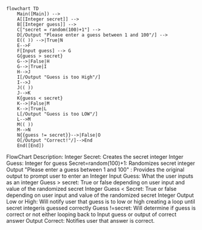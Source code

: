 ```mermaid
flowchart TD
	Main([Main]) --> 
	A[[Integer secret]] -->
	B[[Integer guess]] -->
	C["secret = random(100)+1"] -->
    D[/Output "Please enter a guess between 1 and 100"/] -->
    E(( )) -->|True|N
    E-->F 
    F[Input guess] --> G
    G{guess > secret}
    G-->|False|H
    G-->|True|I
    H-->J
    I[/Output "Guess is too High"/]
    I-->J
    J(( ))
    J-->K
    K{guess < secret}
    K-->|False|M
    K-->|True|L
    L[/Output "Guess is too LOW"/]
    L-->M
    M(( ))
    M-->N
    N{{guess != secret}}-->|False|O
    O[/Output "Correct!"/]-->End
    End([End])	
```


FlowChart Description:
Integer Secret: Creates the secret integer
Intger Guess: Integer for guess
Secret=random(100)+1: Randomizes secret integer
Output "Please enter a guess between 1 and 100" : Provides the original output to prompt user to enter an Integer
Input Guess: What the user inputs as an integer
Guess > secret: True or false depending on user input and value of the randomized secret Integer
Guess < Secret: True or false depending on user input and value of the randomized secret Integer
Output Low or High: Will notify user that guess is to low or high creating a loop until secret integeris guessed correctly
Guess !=secret: Will determine if guess is correct or not either looping back to Input guess or output of correct answer
Output Correct: Notifies user that answer is correct.